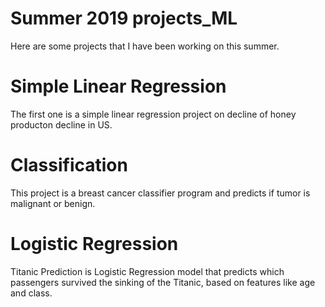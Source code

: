 # Summer 2019 projects_ML

Here are some projects that I have been working on this summer. 

# Simple Linear Regression
The first one is a simple linear regression project on decline of honey producton decline in US.  

# Classification 
This project is a breast cancer classifier program and predicts if tumor is malignant or benign.

# Logistic Regression 
Titanic Prediction is Logistic Regression model that predicts which passengers survived the sinking of the Titanic, based on features like age and class.
